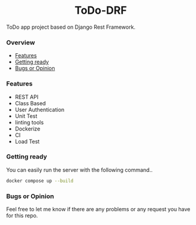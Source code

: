 <h1 align="center">ToDo-DRF</h1>
ToDo app project based on Django Rest Framework.

### Overview
- [Features](#features)
- [Getting ready](#getting-ready)
- [Bugs or Opinion](#bugs-or-opinion)

### Features
- REST API
- Class Based
- User Authentication
- Unit Test
- linting tools
- Dockerize
- CI
- Load Test

### Getting ready
You can easily run the server with the following command..
```bash
docker compose up --build
```

### Bugs or Opinion
Feel free to let me know if there are any problems or any request you have for this repo.
